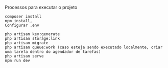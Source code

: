 Processos para executar o projeto

    composer install
    npm install,
    Configurar .env

    php artisan key:generate
    php artisan storage:link
    php artisan migrate
    php artisan queue:work (caso esteja sendo executado localmente, criar uma tarefa dentro do agendador de tarefas)
    php artisan serve
    npm run dev


